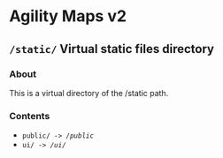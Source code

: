 # Agility Maps v2

## `/static/` Virtual static files directory

### About

This is a virtual directory of the /static path.

### Contents

- `public/`*` -> /public`*
- `ui/`*` -> /ui/`*
